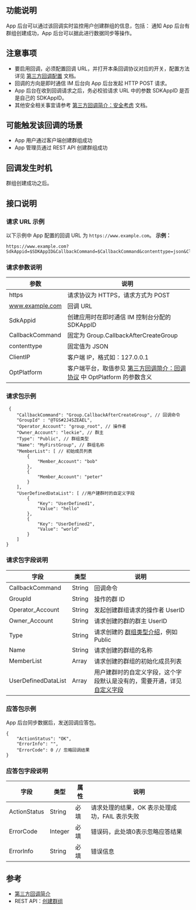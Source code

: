 ## 功能说明

App 后台可以通过该回调实时监控用户创建群组的信息，包括： 通知 App 后台有群组创建成功，App 后台可以据此进行数据同步等操作。

## 注意事项

- 要启用回调，必须配置回调 URL，并打开本条回调协议对应的开关，配置方法详见 [第三方回调配置](https://cloud.tencent.com/document/product/269/32431) 文档。
- 回调的方向是即时通信 IM 后台向 App 后台发起 HTTP POST 请求。
- App 后台在收到回调请求之后，务必校验请求 URL 中的参数 SDKAppID 是否是自己的 SDKAppID。
- 其他安全相关事宜请参考 [第三方回调简介：安全考虑](https://cloud.tencent.com/document/product/269/1522#.E5.AE.89.E5.85.A8.E8.80.83.E8.99.91) 文档。

## 可能触发该回调的场景

- App 用户通过客户端创建群组成功
- App 管理员通过 REST API 创建群组成功

## 回调发生时机

群组创建成功之后。

## 接口说明

### 请求 URL 示例

以下示例中 App 配置的回调 URL 为 `https://www.example.com`。
**示例：**

```
https://www.example.com?SdkAppid=$SDKAppID&CallbackCommand=$CallbackCommand&contenttype=json&ClientIP=$ClientIP&OptPlatform=$OptPlatform
```

### 请求参数说明

| 参数 | 说明 |
| --- | --- |
| https | 请求协议为 HTTPS，请求方式为 POST |
| www.example.com | 回调 URL |
| SdkAppid | 创建应用时在即时通信 IM 控制台分配的 SDKAppID |
| CallbackCommand | 固定为 Group.CallbackAfterCreateGroup |
| contenttype | 固定值为 JSON |
| ClientIP | 客户端 IP，格式如：127.0.0.1 |
| OptPlatform | 客户端平台，取值参见 [第三方回调简介：回调协议](https://cloud.tencent.com/document/product/269/1522#.E5.9B.9E.E8.B0.83.E5.8D.8F.E8.AE.AE) 中 OptPlatform 的参数含义 |

### 请求包示例

```
 {
    "CallbackCommand": "Group.CallbackAfterCreateGroup", // 回调命令
    "GroupId" : "@TGS#2J4SZEAEL",
    "Operator_Account": "group_root", // 操作者
    "Owner_Account": "leckie", // 群主
    "Type": "Public", // 群组类型
    "Name": "MyFirstGroup", // 群组名称
    "MemberList": [ // 初始成员列表
        {
            "Member_Account": "bob"
        },
        {
            "Member_Account": "peter"
        }
    ],
    "UserDefinedDataList": [ //用户建群时的自定义字段
        {
            "Key": "UserDefined1",
            "Value": "hello"
        },
        {
            "Key": "UserDefined2",
            "Value": "world"
        }
    ]
}
```

### 请求包字段说明

| 字段 | 类型 | 说明 |
| --- | --- | --- |
| CallbackCommand | String | 回调命令 |
| GroupId | String | 操作的群 ID |
| Operator_Account | String | 发起创建群组请求的操作者 UserID |
| Owner_Account | String | 请求创建的群的群主 UserID |
| Type | String | 请求创建的 [群组类型介绍](https://cloud.tencent.com/document/product/269/1502#GroupType)，例如 Public |
| Name | String | 请求创建的群组的名称 |
| MemberList | Array | 请求创建的群组的初始化成员列表 |
| UserDefinedDataList | Array | 用户建群时的自定义字段，这个字段默认是没有的，需要开通，详见 [自定义字段](https://cloud.tencent.com/doc/product/269/群组系统#.E8.87.AA.E5.AE.9A.E4.B9.89.E5.AD.97.E6.AE.B5) |

### 应答包示例

App 后台同步数据后，发送回调应答包。

```
{
    "ActionStatus": "OK",
    "ErrorInfo": "",
    "ErrorCode": 0 // 忽略回调结果
}
```

### 应答包字段说明

| 字段 | 类型 | 属性 | 	说明 |
| --- | --- | --- | --- |
| ActionStatus | String | 必填 | 请求处理的结果，OK 表示处理成功，FAIL 表示失败 |
| ErrorCode | Integer | 必填 | 错误码，此处填0表示忽略应答结果 |
| ErrorInfo | String | 必填 | 错误信息 |

## 参考
- [第三方回调简介](https://cloud.tencent.com/document/product/269/1522)
- REST API：[创建群组](https://cloud.tencent.com/document/product/269/1615)



